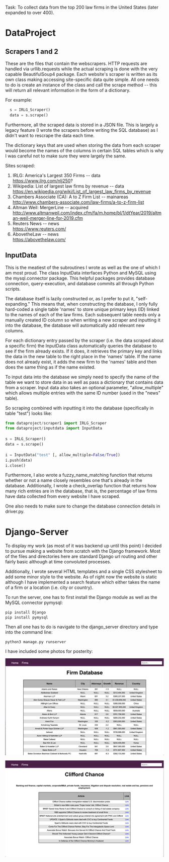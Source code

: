 Task: To collect data from the top 200 law firms in the United States (later expanded to over 400).

# DataProject 

## Scrapers 1 and 2
These are the files that contain the webscrapers. HTTP requests are handled via urllib.requests while the actual scraping is done with the very capable BeautifulSoup4 package. Each website's scraper is written as its own class making accessing site-specific data quite simple. All one needs to do is create an instance of the class and call the scrape method -- this will return all relevant information in the form of a dictionary.

For example:

  ```python
    s = IRLG_Scraper()
    data = s.scrape()
  ```

Furthermore, all the scraped data is stored in a JSON file. This is largely a legacy feature (I wrote the scrapers before writing the SQL database) as I didn't want to rescrape the data each time. 

The dictionary keys that are used when storing the data from each scraper would become the names of the columns in certain SQL tables which is why I was careful not to make sure they were largely the same. 

Sites scraped:
  1. IRLG: America's Largest 350 Firms -- data\
          https://www.ilrg.com/nlj250?
  2. Wikipedia: List of largest law firms by revenue -- data\
         https://en.wikipedia.org/wiki/List_of_largest_law_firms_by_revenue
  3. Chambers Associate (CA): A to Z Firm List -- mainareas\
        http://www.chambers-associate.com/law-firms/a-to-z-firm-list
  4. Altman Weil: MergerLine -- acquired\
      http://www.altmanweil.com/index.cfm/fa/m.home/bl/1/dtYear/2019/altman-weil-merger-line-for-2019.cfm
  5. Reuters News -- news\
      https://www.reuters.com/
  6. AbovetheLaw -- news\
      https://abovethelaw.com/

## InputData

This is the meatiest of the subroutines I wrote as well as the one of which I am most proud. The class InputData interfaces Python and MySQL using the mysql.connector package. This helpful packages provides database connection, query-execution, and database commits all through Python scripts. 

The database itself is lazily constructed or, as I prefer to put it, "self-expanding." This means that, when constructing the database, I only fully hard-coded a single table 'names' to store unique primary keys (ID) linked to the names of each of the law firms. Each subsequent table needs only a manually created ID column so when writing a new scraper and inputting it into the database, the database will automatically add relevant new columns. 

For each dictionary entry passed by the scraper (i.e. the data scraped about a specific firm) the InputData class automatically queries the database to see if the firm already exists. If it does, it retrieves the primary key and links the data in the new table to the right place in the 'names' table. If the name does not already exist, it adds the new firm to the 'names' table and then does the same thing as if the name existed.

To input data into the database we simply need to specify the name of the table we want to store data in as well as pass a dictionary that contains data from a scraper. Input data also takes an optional parameter, "allow_multiple" which allows multiple entries with the same ID number (used in the "news" table).

So scraping combined with inputting it into the database (specifically in table "test") looks like:

```python
from dataproject/scraper1 import IRLG_Scraper
from dataproject/inputdata import InputData

s = IRLG_Scraper()
data = s.scrape()

i = InputData("test" [, allow_multiple=False/True])
i.push(data)
i.close()
```

Furthermore, I also wrote a fuzzy_name_matching function that returns whether or not a name closely resembles one that's already in the database. Additionally, I wrote a check_overlap function that returns how many rich entries are in the database, that is, the percentage of law firms have data collected from every website I have scraped.

One also needs to make sure to change the database connection details in driver.py.

# Django-Server

To display my work (as most of it was backend up until this point) I decided to pursue making a website from scratch with the Django framework. Most of the files and directories here are standard Django url routing and other fairly basic although at time convoluted processes. 

Additionally, I wrote several HTML templates and a single CSS stylesheet to add some minor style to the website. As of right now the website is static although I have implemented a search feature which either takes the name of a firm or a location (i.e. city or country). 

To run the server, one has to first install the Django module as well as the MySQL connector pymysql:

```
pip install Django
pip install pymysql
```

Then all one has to do is navigate to the django_server directory and type into the command line:
```
python3 manage.py runserver
```



I have included some photos for posterity:

![main page](web_imgs/image1.png)



![firm page](web_imgs/image2.png)


